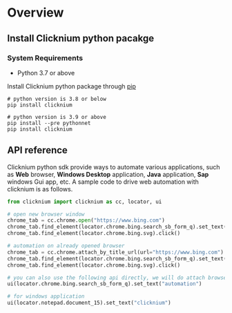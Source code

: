 # Overview

## Install Clicknium python pacakge
### System Requirements​
- Python 3.7 or above  

Install Clicknium python package through [pip](https://pypi.org/project/clicknium/)  

```
# python version is 3.8 or below
pip install clicknium

# python version is 3.9 or above
pip install --pre pythonnet
pip install clicknium
```

## API reference  <!-- {docsify-ignore} -->
Clicknium python sdk provide ways to automate various applications, such as **Web** browser, **Windows Desktop** application, **Java** application, **Sap** windows Gui app, etc. 
A sample code to drive web automation with clicknium is as follows.
```python
from clicknium import clicknium as cc, locator, ui

# open new browser window
chrome_tab = cc.chrome.open("https://www.bing.com")
chrome_tab.find_element(locator.chrome.bing.search_sb_form_q).set_text("automation")
chrome_tab.find_element(locator.chrome.bing.svg).click()

# automation on already opened browser
chrome_tab = cc.chrome.attach_by_title_url(url="https://www.bing.com")
chrome_tab.find_element(locator.chrome.bing.search_sb_form_q).set_text("automation")
chrome_tab.find_element(locator.chrome.bing.svg).click()

# you can also use the following api directly, we will do attach browser automatically
ui(locator.chrome.bing.search_sb_form_q).set_text("automation")

# for windows application
ui(locator.notepad.document_15).set_text("clicknium")

```
